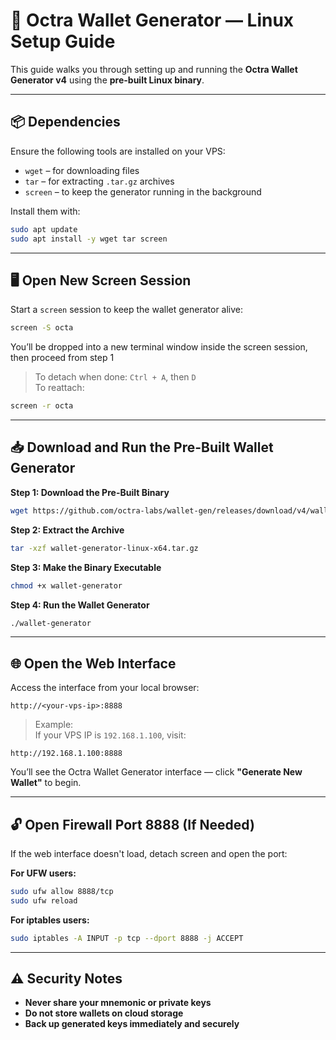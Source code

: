 # 🔐 Octra Wallet Generator — Linux Setup Guide

This guide walks you through setting up and running the **Octra Wallet Generator v4** using the **pre-built Linux binary**.

---

## 📦 Dependencies

Ensure the following tools are installed on your VPS:

- `wget` – for downloading files  
- `tar` – for extracting `.tar.gz` archives  
- `screen` – to keep the generator running in the background

Install them with:

```bash
sudo apt update
sudo apt install -y wget tar screen
```

---

## 🖥️ Open New Screen Session

Start a `screen` session to keep the wallet generator alive:

```bash
screen -S octa
```

You’ll be dropped into a new terminal window inside the screen session, then proceed from step 1

> To detach when done: `Ctrl + A`, then `D`  
> To reattach:  
```bash
screen -r octa
```  

---

## 📥 Download and Run the Pre-Built Wallet Generator

**Step 1: Download the Pre-Built Binary**

```bash
wget https://github.com/octra-labs/wallet-gen/releases/download/v4/wallet-generator-linux-x64.tar.gz
```

**Step 2: Extract the Archive**

```bash
tar -xzf wallet-generator-linux-x64.tar.gz
```

**Step 3: Make the Binary Executable**

```bash
chmod +x wallet-generator
```

**Step 4: Run the Wallet Generator**

```bash
./wallet-generator
```

---

## 🌐 Open the Web Interface

Access the interface from your local browser:

```
http://<your-vps-ip>:8888
```

> Example:  
If your VPS IP is `192.168.1.100`, visit:  
```
http://192.168.1.100:8888
```

You’ll see the Octra Wallet Generator interface — click **"Generate New Wallet"** to begin.

---

## 🔓 Open Firewall Port 8888 (If Needed)

If the web interface doesn't load, detach screen and open the port:

**For UFW users:**

```bash
sudo ufw allow 8888/tcp
sudo ufw reload
```

**For iptables users:**

```bash
sudo iptables -A INPUT -p tcp --dport 8888 -j ACCEPT
```

---

## ⚠️ Security Notes

- **Never share your mnemonic or private keys**
- **Do not store wallets on cloud storage**
- **Back up generated keys immediately and securely**
